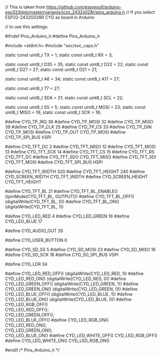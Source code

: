 // This is taken from https://github.com/espressif/arduino-esp32/blob/master/variants/jczn_2432s028r/pins_arduino.h
// If you select ESP32-2432S028R CYD as board in Arduino

// to use this settings: 

#ifndef Pins_Arduino_h
#define Pins_Arduino_h

#include <stdint.h>
#include "soc/soc_caps.h"

static const uint8_t TX = 1;
static const uint8_t RX = 3;

static const uint8_t D35 = 35;
static const uint8_t D22 = 22;
static const uint8_t D27 = 27;
static const uint8_t D21 = 21;

static const uint8_t A6 = 34;
static const uint8_t A17 = 27;

static const uint8_t T7 = 27;

static const uint8_t SDA = 21;
static const uint8_t SCL = 22;

static const uint8_t SS = 5;
static const uint8_t MOSI = 23;
static const uint8_t MISO = 19;
static const uint8_t SCK = 18;

#define CYD_TP_IRQ     36
#define CYD_TP_MOSI    32
#define CYD_TP_MISO    39
#define CYD_TP_CLK     25
#define CYD_TP_CS      33
#define CYD_TP_DIN     CYD_TP_MOSI
#define CYD_TP_OUT     CYD_TP_MOSI
#define CYD_TP_SPI_BUS VSPI

#define CYD_TFT_DC      2
#define CYD_TFT_MISO    12
#define CYD_TFT_MOSI    13
#define CYD_TFT_SCK     14
#define CYD_TFT_CS      15
#define CYD_TFT_RS      CYD_TFT_DC
#define CYD_TFT_SDO     CYD_TFT_MISO
#define CYD_TFT_SDI     CYD_TFT_MOSI
#define CYD_TFT_SPI_BUS HSPI

#define CYD_TFT_WIDTH     320
#define CYD_TFT_HEIGHT    240
#define CYD_SCREEN_WIDTH  CYD_TFT_WIDTH
#define CYD_SCREEN_HEIGHT CYD_TFT_HEIGHT

#define CYD_TFT_BL          21
#define CYD_TFT_BL_ENABLE() ((pinMode(CYD_TFT_BL, OUTPUT)))
#define CYD_TFT_BL_OFF()    (digitalWrite(CYD_TFT_BL, 0))
#define CYD_TFT_BL_ON()     (digitalWrite(CYD_TFT_BL, 1))

#define CYD_LED_RED   4
#define CYD_LED_GREEN 16
#define CYD_LED_BLUE  17

#define CYD_AUDIO_OUT 26

#define CYD_USER_BUTTON 0

#define CYD_SD_SS      5
#define CYD_SD_MOSI    23
#define CYD_SD_MISO    19
#define CYD_SD_SCK     18
#define CYD_SD_SPI_BUS VSPI

#define CYD_LDR 34

#define CYD_LED_RED_OFF()   (digitalWrite(CYD_LED_RED, 1))
#define CYD_LED_RED_ON()    (digitalWrite(CYD_LED_RED, 0))
#define CYD_LED_GREEN_OFF() (digitalWrite(CYD_LED_GREEN, 1))
#define CYD_LED_GREEN_ON()  (digitalWrite(CYD_LED_GREEN, 0))
#define CYD_LED_BLUE_OFF()  (digitalWrite(CYD_LED_BLUE, 1))
#define CYD_LED_BLUE_ON()   (digitalWrite(CYD_LED_BLUE, 0))
#define CYD_LED_RGB_OFF() \
  CYD_LED_RED_OFF();      \
  CYD_LED_GREEN_OFF();    \
  CYD_LED_BLUE_OFF()
#define CYD_LED_RGB_ON() \
  CYD_LED_RED_ON();      \
  CYD_LED_GREEN_ON();    \
  CYD_LED_BLUE_ON()
#define CYD_LED_WHITE_OFF() CYD_LED_RGB_OFF()
#define CYD_LED_WHITE_ON()  CYD_LED_RGB_ON()

#endif /* Pins_Arduino_h */
